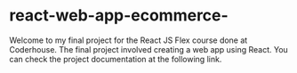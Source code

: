 # react-web-app-ecommerce-
Welcome to my final project for the React JS Flex course done at Coderhouse. The final project involved creating a web app using React. You can check the project documentation at the following link.

